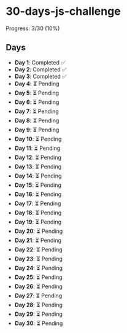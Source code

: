 # 30-days-js-challenge

Progress: 3/30 (10%)

## Days
- **Day 1**: Completed ✅
- **Day 2**: Completed ✅
- **Day 3**: Completed ✅
- **Day 4**: ⏳ Pending
- **Day 5**: ⏳ Pending
- **Day 6**: ⏳ Pending
- **Day 7**: ⏳ Pending
- **Day 8**: ⏳ Pending
- **Day 9**: ⏳ Pending
- **Day 10**: ⏳ Pending
- **Day 11**: ⏳ Pending
- **Day 12**: ⏳ Pending
- **Day 13**: ⏳ Pending
- **Day 14**: ⏳ Pending
- **Day 15**: ⏳ Pending
- **Day 16**: ⏳ Pending
- **Day 17**: ⏳ Pending
- **Day 18**: ⏳ Pending
- **Day 19**: ⏳ Pending
- **Day 20**: ⏳ Pending
- **Day 21**: ⏳ Pending
- **Day 22**: ⏳ Pending
- **Day 23**: ⏳ Pending
- **Day 24**: ⏳ Pending
- **Day 25**: ⏳ Pending
- **Day 26**: ⏳ Pending
- **Day 27**: ⏳ Pending
- **Day 28**: ⏳ Pending
- **Day 29**: ⏳ Pending
- **Day 30**: ⏳ Pending
